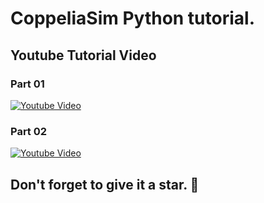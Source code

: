# CoppeliaSim Python tutorial.

## Youtube Tutorial Video
### Part 01
[![Youtube Video](https://img.youtube.com/vi/TGT7KbP7Dfs/0.jpg)](https://youtu.be/TGT7KbP7Dfs)
### Part 02
[![Youtube Video](https://img.youtube.com/vi/md8wKpHAqdg/0.jpg)](https://youtu.be/md8wKpHAqdg)

## Don't forget to give it a star. 🤩
